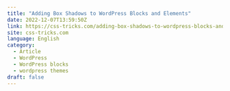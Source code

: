 ```yaml
---
title: "Adding Box Shadows to WordPress Blocks and Elements"
date: 2022-12-07T13:59:50Z
link: https://css-tricks.com/adding-box-shadows-to-wordpress-blocks-and-elements/?utm_medium=RSS&utm_source=news.12bit.vn
site: css-tricks.com
language: English
category:
  - Article
  - WordPress
  - WordPress blocks
  - wordpress themes
draft: false
---
```

